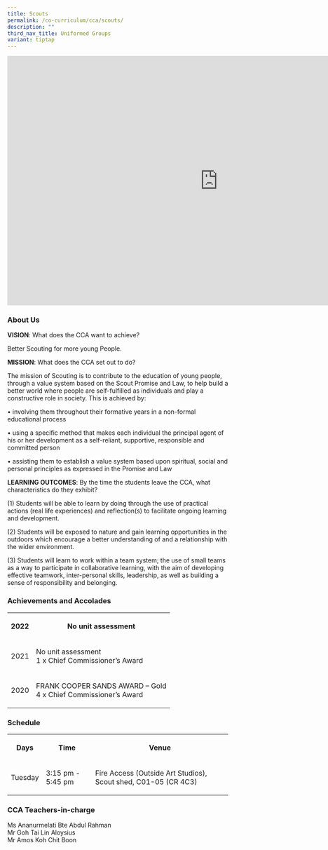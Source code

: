 ```yaml
---
title: Scouts
permalink: /co-curriculum/cca/scouts/
description: ""
third_nav_title: Uniformed Groups
variant: tiptap
---
```

<div class="iframe-wrapper"><iframe height="569" width="960" allowfullscreen="true" frameborder="0" src="https://docs.google.com/presentation/d/18_eVfXmLo-GIVbl2W5i5ekzh0we-XmIj3-55EsoGNTQ/embed?start=true&amp;loop=true&amp;delayms=3000"></iframe></div><h3>About Us</h3><p><strong>VISION</strong>: What does the CCA want to achieve?&nbsp;</p><p>Better Scouting for more young People.</p><p><strong>MISSION</strong>: What does the CCA set out to do?</p><p>The mission of Scouting is to contribute to the education of young people, through a value system based on the Scout Promise and Law, to help build a better world where people are self-fulfilled as individuals and play a constructive role in society. This is achieved by:&nbsp;</p><p>• involving them throughout their formative years in a non-formal educational process</p><p>• using a specific method that makes each individual the principal agent of his or her development as a self-reliant, supportive, responsible and committed person</p><p>• assisting them to establish a value system based upon spiritual, social and personal principles as expressed in the Promise and Law</p><p><strong>LEARNING OUTCOMES</strong>: By the time the students leave the CCA, what characteristics do they exhibit?</p><p>(1) Students will be able to learn by doing through the use of practical actions (real life experiences) and reflection(s) to facilitate ongoing learning and development.&nbsp;</p><p>(2) Students will be exposed to nature and gain learning opportunities in the outdoors which encourage a better understanding of and a relationship with the wider environment.</p><p>(3) Students will learn to work within a team system; the use of small teams as a way to participate in collaborative learning, with the aim of developing effective teamwork, inter-personal skills, leadership, as well as building a sense of responsibility and belonging.</p><h3>Achievements and Accolades</h3><table><tbody><tr><th rowspan="1" colspan="1"><p>2022</p></th><th rowspan="1" colspan="1"><p>No unit assessment</p></th></tr><tr><td rowspan="1" colspan="1"><p>2021</p></td><td rowspan="1" colspan="1"><p>No unit assessment<br>1 x Chief Commissioner’s Award</p></td></tr><tr><td rowspan="1" colspan="1"><p>2020</p></td><td rowspan="1" colspan="1"><p>FRANK COOPER SANDS AWARD – Gold<br>4 x Chief Commissioner’s Award</p></td></tr></tbody></table><h3>Schedule</h3><table><tbody><tr><th rowspan="1" colspan="1"><p>Days<br></p></th><th rowspan="1" colspan="1"><p>Time<br></p></th><th rowspan="1" colspan="1"><p>Venue<br></p></th></tr><tr><td rowspan="1" colspan="1"><p>Tuesday<br></p></td><td rowspan="1" colspan="1"><p>3:15 pm - 5:45 pm<br></p></td><td rowspan="1" colspan="1"><p>Fire Access (Outside Art Studios), Scout shed, C01-05 (CR 4C3)</p></td></tr></tbody></table><h3>CCA Teachers-in-charge</h3><p>Ms Ananurmelati Bte Abdul Rahman<br>Mr Goh Tai Lin Aloysius<br>Mr Amos Koh Chit Boon</p>